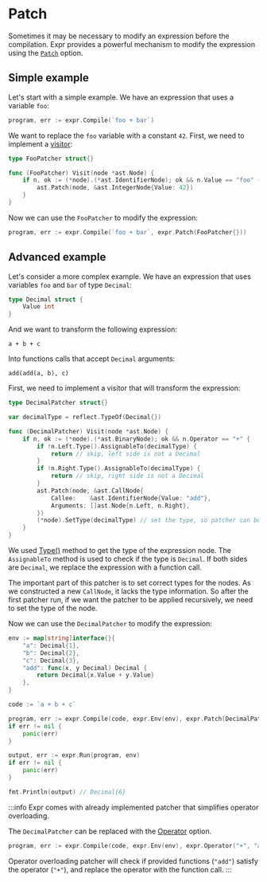 # Patch

Sometimes it may be necessary to modify an expression before the compilation.
Expr provides a powerful mechanism to modify the expression using
the [`Patch`](https://pkg.go.dev/github.com/ilius/expr#Patch) option.

## Simple example

Let's start with a simple example. We have an expression that uses a variable `foo`:

```go
program, err := expr.Compile(`foo + bar`)
```

We want to replace the `foo` variable with a constant `42`. First, we need to implement a [visitor](./visitor.md):

```go
type FooPatcher struct{}

func (FooPatcher) Visit(node *ast.Node) {
    if n, ok := (*node).(*ast.IdentifierNode); ok && n.Value == "foo" {
        ast.Patch(node, &ast.IntegerNode{Value: 42})
    }
}
```

Now we can use the `FooPatcher` to modify the expression:

```go
program, err := expr.Compile(`foo + bar`, expr.Patch(FooPatcher{}))
```

## Advanced example

Let's consider a more complex example. We have an expression that uses variables `foo` and `bar` of type `Decimal`:

```go
type Decimal struct {
    Value int
}
```

And we want to transform the following expression:

```expr
a + b + c
```

Into functions calls that accept `Decimal` arguments:

```expr
add(add(a, b), c)
```

First, we need to implement a visitor that will transform the expression:

```go
type DecimalPatcher struct{}

var decimalType = reflect.TypeOf(Decimal{})

func (DecimalPatcher) Visit(node *ast.Node) {
    if n, ok := (*node).(*ast.BinaryNode); ok && n.Operator == "+" {
        if !n.Left.Type().AssignableTo(decimalType) {
            return // skip, left side is not a Decimal
        }
        if !n.Right.Type().AssignableTo(decimalType) {
            return // skip, right side is not a Decimal
        }
        ast.Patch(node, &ast.CallNode{
            Callee:    &ast.IdentifierNode{Value: "add"},
            Arguments: []ast.Node{n.Left, n.Right},
        })
        (*node).SetType(decimalType) // set the type, so patcher can be used multiple times
    }
}
```

We used [Type()](https://pkg.go.dev/github.com/ilius/expr/ast#Node.Type) method to get the type of the expression node.
The `AssignableTo` method is used to check if the type is `Decimal`. If both sides are `Decimal`, we replace the expression with a function call.

The important part of this patcher is to set correct types for the nodes. As we constructed a new `CallNode`, it lacks the type information.
So after the first patcher run, if we want the patcher to be applied recursively, we need to set the type of the node.


Now we can use the `DecimalPatcher` to modify the expression:

```go
env := map[string]interface{}{
    "a": Decimal{1},
    "b": Decimal{2},
    "c": Decimal{3},
    "add": func(x, y Decimal) Decimal {
        return Decimal{x.Value + y.Value}
    },
}

code := `a + b + c`

program, err := expr.Compile(code, expr.Env(env), expr.Patch(DecimalPatcher{}))
if err != nil {
    panic(err)
}

output, err := expr.Run(program, env)
if err != nil {
    panic(err)
}

fmt.Println(output) // Decimal{6}
```


:::info
Expr comes with already implemented patcher that simplifies operator overloading.

The `DecimalPatcher` can be replaced with the [Operator](https://pkg.go.dev/github.com/ilius/expr#Operator) option.

```go
program, err := expr.Compile(code, expr.Env(env), expr.Operator("+", "add"))
```

Operator overloading patcher will check if provided functions (`"add"`) satisfy the operator (`"+"`), and
replace the operator with the function call.
:::
